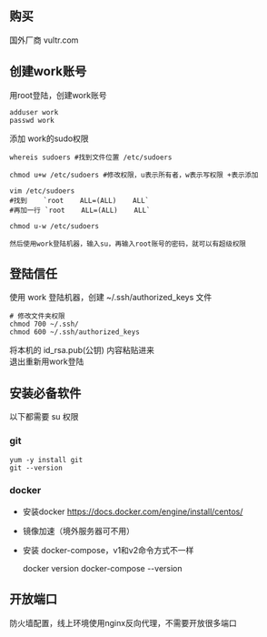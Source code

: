 ## 购买
国外厂商 vultr.com

## 创建work账号
用root登陆，创建work账号

    adduser work
    passwd work

添加 work的sudo权限

    whereis sudoers #找到文件位置 /etc/sudoers

    chmod u+w /etc/sudoers #修改权限，u表示所有者，w表示写权限 +表示添加

    vim /etc/sudoers
    #找到    `root    ALL=(ALL)    ALL`
    #再加一行 `root    ALL=(ALL)    ALL`

    chmod u-w /etc/sudoers

    然后使用work登陆机器，输入su，再输入root账号的密码，就可以有超级权限

## 登陆信任
使用 work 登陆机器，创建 ~/.ssh/authorized_keys 文件

    # 修改文件夹权限
    chmod 700 ~/.ssh/
    chmod 600 ~/.ssh/authorized_keys

将本机的 id_rsa.pub(公钥) 内容粘贴进来  
退出重新用work登陆
    

## 安装必备软件
以下都需要 su 权限 

### git
    yum -y install git 
    git --version

### docker
- 安装docker https://docs.docker.com/engine/install/centos/
- 镜像加速（境外服务器可不用）
- 安装 docker-compose，v1和v2命令方式不一样

    docker version
    docker-compose --version

## 开放端口
防火墙配置，线上环境使用nginx反向代理，不需要开放很多端口


    




